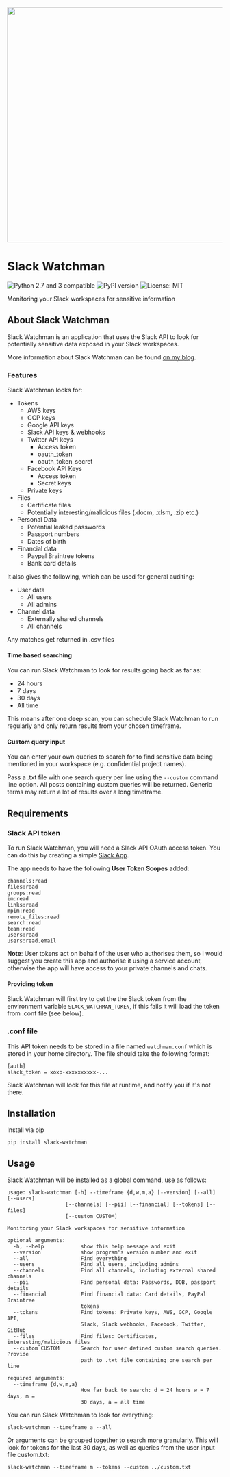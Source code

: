 <img src="https://i.imgur.com/RsZPaC9.png" width="550">

# Slack Watchman
![Python 2.7 and 3 compatible](https://img.shields.io/pypi/pyversions/slack-watchman)
![PyPI version](https://img.shields.io/pypi/v/slack-watchman.svg)
![License: MIT](https://img.shields.io/pypi/l/slack-watchman.svg)

Monitoring your Slack workspaces for sensitive information

## About Slack Watchman
Slack Watchman is an application that uses the Slack API to look for potentially sensitive data exposed in your Slack workspaces.

More information about Slack Watchman can be found [on my blog](https://papermtn.co.uk/slack-watchman-monitoring-slack-workspaces-for-sensitive-information/).

### Features
Slack Watchman looks for:

- Tokens
  - AWS keys
  - GCP keys
  - Google API keys
  - Slack API keys & webhooks
  - Twitter API keys
      - Access token
      - oauth_token
      - oauth_token_secret
  - Facebook API Keys
      - Access token
      - Secret keys
  - Private keys
- Files
    - Certificate files
    - Potentially interesting/malicious files (.docm, .xlsm, .zip etc.)
- Personal Data
    - Potential leaked passwords
    - Passport numbers
    - Dates of birth
- Financial data
    - Paypal Braintree tokens
    - Bank card details

It also gives the following, which can be used for general auditing:
- User data
    - All users
    - All admins
- Channel data
    - Externally shared channels
    - All channels

Any matches get returned in .csv files

#### Time based searching
You can run Slack Watchman to look for results going back as far as:
- 24 hours
- 7 days
- 30 days
- All time

This means after one deep scan, you can schedule Slack Watchman to run regularly and only return results from your chosen timeframe.

#### Custom query input
You can enter your own queries to search for to find sensitive data being mentioned in your workspace (e.g. confidential project names).

Pass a .txt file with one search query per line using the `--custom` command line option. All posts containing custom queries will be returned. Generic terms may return a lot of results over a long timeframe.

## Requirements
### Slack API token
To run Slack Watchman, you will need a Slack API OAuth access token. You can do this by creating a simple [Slack App](https://api.slack.com/apps).

The app needs to have the following **User Token Scopes** added:
```
channels:read
files:read
groups:read
im:read
links:read
mpim:read
remote_files:read
search:read
team:read
users:read
users:read.email
```
**Note**: User tokens act on behalf of the user who authorises them, so I would suggest you create this app and authorise it using a service account, otherwise the app will have access to your private channels and chats.

#### Providing token
Slack Watchman will first try to get the the Slack token from the environment variable `SLACK_WATCHMAN_TOKEN`, if this fails it will load the token from .conf file (see below).

### .conf file
This API token needs to be stored in a file named `watchman.conf` which is stored in your home directory. The file should take the following format:
```
[auth]
slack_token = xoxp-xxxxxxxxxx-...
```
Slack Watchman will look for this file at runtime, and notify you if it's not there.

## Installation
Install via pip

`pip install slack-watchman`

## Usage
Slack Watchman will be installed as a global command, use as follows:
```
usage: slack-watchman [-h] --timeframe {d,w,m,a} [--version] [--all] [--users]
                   [--channels] [--pii] [--financial] [--tokens] [--files]
                   [--custom CUSTOM]

Monitoring your Slack workspaces for sensitive information

optional arguments:
  -h, --help            show this help message and exit
  --version             show program's version number and exit
  --all                 Find everything
  --users               Find all users, including admins
  --channels            Find all channels, including external shared channels
  --pii                 Find personal data: Passwords, DOB, passport details
  --financial           Find financial data: Card details, PayPal Braintree
                        tokens
  --tokens              Find tokens: Private keys, AWS, GCP, Google API,
                        Slack, Slack webhooks, Facebook, Twitter, GitHub
  --files               Find files: Certificates, interesting/malicious files
  --custom CUSTOM       Search for user defined custom search queries. Provide
                        path to .txt file containing one search per line

required arguments:
  --timeframe {d,w,m,a}
                        How far back to search: d = 24 hours w = 7 days, m =
                        30 days, a = all time
  ```

You can run Slack Watchman to look for everything:

`slack-watchman --timeframe a --all`

Or arguments can be grouped together to search more granularly. This will look for tokens for the last 30 days, as well as queries from the user input file custom.txt:

`slack-watchman --timeframe m --tokens --custom ../custom.txt`
